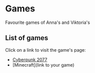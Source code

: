 # Games

Favourite games of Anna's and Viktoria's
## List of games

Click on a link to visit the game's page:
* [Cyberpunk 2077](cyberpunk2077.html)
* [Minecraft](link to your game)
